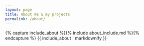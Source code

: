 ```yaml
---
layout: page
title: About me & my projects
permalink: /about/
---
```

{% capture include_about %}{% include about_include.md %}{% endcapture %}
{{ include_about | markdownify }}
